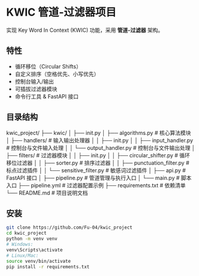 # KWIC 管道-过滤器项目

实现 Key Word In Context (KWIC) 功能，采用 **管道-过滤器** 架构。

## 特性
- 循环移位（Circular Shifts）
- 自定义排序（空格优先、小写优先）
- 控制台输入/输出
- 可插拔过滤器模块
- 命令行工具 & FastAPI 接口

## 目录结构
kwic_project/
├── kwic/
│   ├── init.py
│   ├── algorithms.py           # 核心算法模块
│   ├── handlers/               # 输入输出处理器
│   │   ├── init.py
│   │   ├── input_handler.py    # 控制台与文件输入处理
│   │   └── output_handler.py   # 控制台与文件输出处理
│   ├── filters/                # 过滤器模块
│   │   ├── init.py
│   │   ├── circular_shifter.py # 循环移位过滤器
│   │   ├── sorter.py           # 排序过滤器
│   │   ├── punctuation_filter.py # 标点过滤插件
│   │   └── sensitive_filter.py # 敏感词过滤插件
│   ├── api.py                  # FastAPI 接口
│   ├── pipeline.py             # 管道管理与执行入口
│   └── main.py                 # 脚本入口
├── pipeline.yml                # 过滤器配置示例
├── requirements.txt            # 依赖清单
└── README.md                   # 项目说明文档


## 安装

```bash
git clone https://github.com/Fu-04/kwic_project
cd kwic_project
python -m venv venv
# Windows:
venv\Scripts\activate
# Linux/Mac:
source venv/bin/activate
pip install -r requirements.txt
